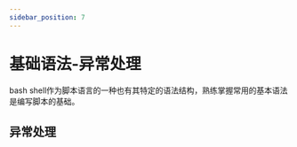```yaml
---
sidebar_position: 7
---
```


# 基础语法-异常处理

bash shell作为脚本语言的一种也有其特定的语法结构，熟练掌握常用的基本语法是编写脚本的基础。


## 异常处理

